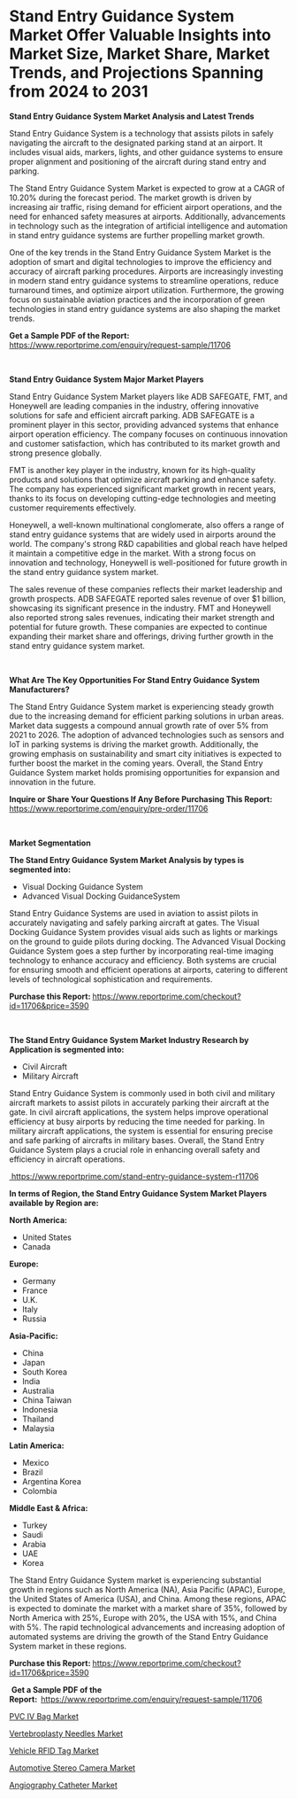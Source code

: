 <p><h1>Stand Entry Guidance System Market Offer Valuable Insights into Market Size, Market Share, Market Trends, and Projections Spanning from 2024 to 2031</h1></p><p><strong>Stand Entry Guidance System Market Analysis and Latest Trends</strong></p>
<p><p>Stand Entry Guidance System is a technology that assists pilots in safely navigating the aircraft to the designated parking stand at an airport. It includes visual aids, markers, lights, and other guidance systems to ensure proper alignment and positioning of the aircraft during stand entry and parking.</p><p>The Stand Entry Guidance System Market is expected to grow at a CAGR of 10.20% during the forecast period. The market growth is driven by increasing air traffic, rising demand for efficient airport operations, and the need for enhanced safety measures at airports. Additionally, advancements in technology such as the integration of artificial intelligence and automation in stand entry guidance systems are further propelling market growth.</p><p>One of the key trends in the Stand Entry Guidance System Market is the adoption of smart and digital technologies to improve the efficiency and accuracy of aircraft parking procedures. Airports are increasingly investing in modern stand entry guidance systems to streamline operations, reduce turnaround times, and optimize airport utilization. Furthermore, the growing focus on sustainable aviation practices and the incorporation of green technologies in stand entry guidance systems are also shaping the market trends.</p></p>
<p><strong>Get a Sample PDF of the Report:&nbsp;</strong> <a href="https://www.reportprime.com/enquiry/request-sample/11706">https://www.reportprime.com/enquiry/request-sample/11706</a></p>
<p>&nbsp;</p>
<p><strong>Stand Entry Guidance System Major Market Players</strong></p>
<p><p>Stand Entry Guidance System Market players like ADB SAFEGATE, FMT, and Honeywell are leading companies in the industry, offering innovative solutions for safe and efficient aircraft parking. ADB SAFEGATE is a prominent player in this sector, providing advanced systems that enhance airport operation efficiency. The company focuses on continuous innovation and customer satisfaction, which has contributed to its market growth and strong presence globally. </p><p>FMT is another key player in the industry, known for its high-quality products and solutions that optimize aircraft parking and enhance safety. The company has experienced significant market growth in recent years, thanks to its focus on developing cutting-edge technologies and meeting customer requirements effectively.</p><p>Honeywell, a well-known multinational conglomerate, also offers a range of stand entry guidance systems that are widely used in airports around the world. The company's strong R&D capabilities and global reach have helped it maintain a competitive edge in the market. With a strong focus on innovation and technology, Honeywell is well-positioned for future growth in the stand entry guidance system market.</p><p>The sales revenue of these companies reflects their market leadership and growth prospects. ADB SAFEGATE reported sales revenue of over $1 billion, showcasing its significant presence in the industry. FMT and Honeywell also reported strong sales revenues, indicating their market strength and potential for future growth. These companies are expected to continue expanding their market share and offerings, driving further growth in the stand entry guidance system market.</p></p>
<p>&nbsp;</p>
<p><strong>What Are The Key Opportunities For Stand Entry Guidance System Manufacturers?</strong></p>
<p><p>The Stand Entry Guidance System market is experiencing steady growth due to the increasing demand for efficient parking solutions in urban areas. Market data suggests a compound annual growth rate of over 5% from 2021 to 2026. The adoption of advanced technologies such as sensors and IoT in parking systems is driving the market growth. Additionally, the growing emphasis on sustainability and smart city initiatives is expected to further boost the market in the coming years. Overall, the Stand Entry Guidance System market holds promising opportunities for expansion and innovation in the future.</p></p>
<p><strong>Inquire or Share Your Questions If Any Before Purchasing This Report:</strong> <a href="https://www.reportprime.com/enquiry/pre-order/11706">https://www.reportprime.com/enquiry/pre-order/11706</a></p>
<p>&nbsp;</p>
<p><strong>Market Segmentation</strong></p>
<p><strong>The Stand Entry Guidance System Market Analysis by types is segmented into:</strong></p>
<p><ul><li>Visual Docking Guidance System</li><li>Advanced Visual Docking GuidanceSystem</li></ul></p>
<p><p>Stand Entry Guidance Systems are used in aviation to assist pilots in accurately navigating and safely parking aircraft at gates. The Visual Docking Guidance System provides visual aids such as lights or markings on the ground to guide pilots during docking. The Advanced Visual Docking Guidance System goes a step further by incorporating real-time imaging technology to enhance accuracy and efficiency. Both systems are crucial for ensuring smooth and efficient operations at airports, catering to different levels of technological sophistication and requirements.</p></p>
<p><strong>Purchase this Report:&nbsp;</strong><a href="https://www.reportprime.com/checkout?id=11706&price=3590">https://www.reportprime.com/checkout?id=11706&price=3590</a></p>
<p>&nbsp;</p>
<p><strong>The Stand Entry Guidance System Market Industry Research by Application is segmented into:</strong></p>
<p><ul><li>Civil Aircraft</li><li>Military Aircraft</li></ul></p>
<p><p>Stand Entry Guidance System is commonly used in both civil and military aircraft markets to assist pilots in accurately parking their aircraft at the gate. In civil aircraft applications, the system helps improve operational efficiency at busy airports by reducing the time needed for parking. In military aircraft applications, the system is essential for ensuring precise and safe parking of aircrafts in military bases. Overall, the Stand Entry Guidance System plays a crucial role in enhancing overall safety and efficiency in aircraft operations.</p></p>
<p><a href="https://www.reportprime.com/stand-entry-guidance-system-r11706">&nbsp;https://www.reportprime.com/stand-entry-guidance-system-r11706</a></p>
<p><strong>In terms of Region, the Stand Entry Guidance System Market Players available by Region are:</strong></p>
<p>
    <p> <strong> North America: </strong>
        <ul>
            <li>United States</li>
            <li>Canada</li>
        </ul>
        </p> 
    <p> <strong> Europe: </strong>
        <ul>
            <li>Germany</li>
            <li>France</li>
            <li>U.K.</li>
            <li>Italy</li>
            <li>Russia</li>
        </ul>
        </p> 
    <p> <strong> Asia-Pacific: </strong>
        <ul>
            <li>China</li>
            <li>Japan</li>
            <li>South Korea</li>
            <li>India</li>
            <li>Australia</li>
            <li>China Taiwan</li>
            <li>Indonesia</li>
            <li>Thailand</li>
            <li>Malaysia</li>
        </ul>
        </p> 
    <p> <strong> Latin America: </strong>
        <ul>
            <li>Mexico</li>
            <li>Brazil</li>
            <li>Argentina Korea</li>
            <li>Colombia</li>
        </ul>
        </p> 
    <p> <strong> Middle East & Africa: </strong>
        <ul>
            <li>Turkey</li>
            <li>Saudi</li>
            <li>Arabia</li>
            <li>UAE</li>
            <li>Korea</li>
        </ul>
    </p>
    </p>
<p><p>The Stand Entry Guidance System market is experiencing substantial growth in regions such as North America (NA), Asia Pacific (APAC), Europe, the United States of America (USA), and China. Among these regions, APAC is expected to dominate the market with a market share of 35%, followed by North America with 25%, Europe with 20%, the USA with 15%, and China with 5%. The rapid technological advancements and increasing adoption of automated systems are driving the growth of the Stand Entry Guidance System market in these regions.</p></p>
<p><strong>Purchase this Report: </strong><a href="https://www.reportprime.com/checkout?id=11706&price=3590">https://www.reportprime.com/checkout?id=11706&price=3590</a></p>
<p>&nbsp;<strong>Get a Sample PDF of the Report:&nbsp;&nbsp;</strong><a href="https://www.reportprime.com/enquiry/request-sample/11706">https://www.reportprime.com/enquiry/request-sample/11706</a></p>
<p><strong></strong></p>
<p><p><a href="https://medium.com/@lynnullrich2023/pvc-iv-bag-market-size-growth-and-industry-analysis-by-market-segmentation-and-regional-insights-92f71e75f8e7?postPublishedType=initial">PVC IV Bag Market</a></p><p><a href="https://medium.com/@lynnullrich2023/deep-dive-into-the-vertebroplasty-needles-market-itstrends-market-segmentation-and-competitive-dd42554d2b4c">Vertebroplasty Needles Market</a></p><p><a href="https://github.com/btwcqfvq34/Market-Research-Report-List-2/blob/main/vehicle-rfid-tag-market.md">Vehicle RFID Tag Market</a></p><p><a href="https://github.com/ochgvvcj16/Market-Research-Report-List-1/blob/main/automotive-stereo-camera-market.md">Automotive Stereo Camera Market</a></p><p><a href="https://medium.com/@lynnullrich2023/analyzing-angiography-catheter-market-dynamics-and-growth-drivers-and-forecasted-for-period-from-cc614cea71dd?postPublishedType=initial">Angiography Catheter Market</a></p></p>